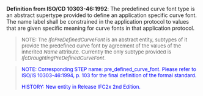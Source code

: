 ﻿**Definition from ISO/CD 10303-46:1992**: The predefined curve font type is an abstract supertype provided to define an application specific curve font. The name label shall be constrained in the application protocol to values that are given specific meaning for curve fonts in that application protocol.

> <font size="-1">NOTE: The <i>IfcPreDefinedCurveFont</i> is an abstract
		  entity, subtypes of it provide the predefined curve font by agreement of the
		  values of the inherited <i>Name</i> attribute. Currently the only subtype
		  provided is <i>IfcDraughtingPreDefinedCurveFont</i>.</font>
>

> <font color="#0000FF" size="-1"> NOTE: Corresponding STEP name:
		  pre_defined_curve_font. Please refer to ISO/IS 10303-46:1994, p. 103 for the
		  final definition of the formal standard. </font>
> 
> <font size="-1"><font color="#0000FF">HISTORY: New entity in Release
		  IFC2x 2nd Edition.</font> </font>
>
